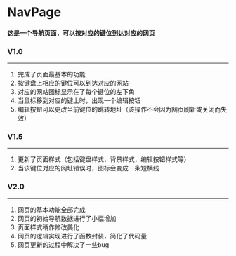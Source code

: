 # NavPage

#### 这是一个导航页面，可以按对应的键位到达对应的网页

### V1.0
---
1. 完成了页面最基本的功能
2. 按键盘上相应的键位可以到达对应的网站
3. 对应的网站图标显示在了每个键位的左下角
4. 当鼠标移到对应的键上时，出现一个编辑按钮
5. 编辑按钮可以更改当前键位的跳转地址（该操作不会因为网页刷新或关闭而失效）

### V1.5
---
1. 更新了页面样式（包括键盘样式，背景样式，编辑按钮样式等）
2. 当该键位对应的网址错误时，图标会变成一条短横线

### V2.0
---
1. 网页的基本功能全部完成
2. 网页的初始导航数据进行了小幅增加 
3. 页面样式稍作修改美化
4. 网页的逻辑实现进行了函数封装，简化了代码量
5. 网页更新的过程中解决了一些bug
